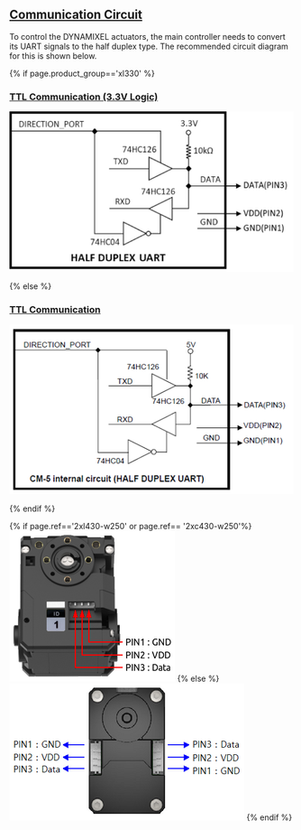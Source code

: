 <!-- TTL 통신, X만 사용. -->

## [Communication Circuit](#communication-circuit)
To control the DYNAMIXEL actuators, the main controller needs to convert its UART signals to the half duplex type. The recommended circuit diagram for this is shown below.

{% if page.product_group=='xl330' %}

### [TTL Communication (3.3V Logic)](#ttl-communication-33v-logic)
![](/assets/images/dxl/3v3_ttl_circuit.png)

{% else %}

### [TTL Communication](#ttl-communication)
![](/assets/images/dxl/ttl_circuit.png)

{% endif %}

{% if page.ref=='2xl430-w250' or page.ref== '2xc430-w250'%} ![](/assets/images/dxl/x/2xl/2x_series_ttl_pin.png) {% else %}![](/assets/images/dxl/x/x_series_ttl_pin.png) {% endif %}
